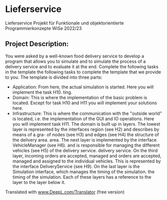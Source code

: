 # Lieferservice 
Lieferservice Projekt für Funktionale und objektorientierte Programmierkonzepte WiSe 2022/23 

## Project Description:

You were asked by a well-known food delivery service to develop a program that allows you to simulate and
to simulate the process of a delivery service and to evaluate it at the end. Complete the following tasks in the template
the following tasks to complete the template that we provide to you. The template is divided into three
parts:
- Application: From here, the actual simulation is started. Here you will implement the task H10.
ting.
- Domain: This is where the implementation of the basic problem is located. Except for task H10 and H11 you will
implement your solutions here.
- Infrastructure: This is where the communication with the "outside world" is located, i.e. the implementation of the GUI and IO
operations. Here you will implement task H11.
The domain is built up in layers. The lowest layer is represented by
the interfaces region (see H2) and describes by means of a gra-
of nodes (see H3) and edges (see H4) the structure of the delivery area.
area. The next layer is implemented by the interface VehicleManager (see H6).
and is responsible for managing the different vehicles (see H5) of the delivery service.
delivery service. On the third layer, incoming orders are accepted, managed and
orders are accepted, managed and assigned to the individual vehicles. This
is represented by the interface DeliveryService (see H9). On the last
layer is the Simulation interface, which manages the timing of the simulation.
the timing of the simulation. Each of these layers has a reference to the layer
to the layer below it.

Translated with www.DeepL.com/Translator (free version)
